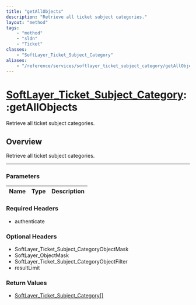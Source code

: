 ```yaml
---
title: "getAllObjects"
description: "Retrieve all ticket subject categories."
layout: "method"
tags:
    - "method"
    - "sldn"
    - "Ticket"
classes:
    - "SoftLayer_Ticket_Subject_Category"
aliases:
    - "/reference/services/softlayer_ticket_subject_category/getAllObjects"
---
```

# [SoftLayer_Ticket_Subject_Category](/reference/services/SoftLayer_Ticket_Subject_Category)::getAllObjects

Retrieve all ticket subject categories.


## Overview 
Retrieve all ticket subject categories.

-----

### Parameters 
|Name | Type | Description |
| --- | --- | --- |


### Required Headers
* authenticate


### Optional Headers
* SoftLayer_Ticket_Subject_CategoryObjectMask
* SoftLayer_ObjectMask
* SoftLayer_Ticket_Subject_CategoryObjectFilter
* resultLimit

### Return Values
* <a href='/reference/datatypes/SoftLayer_Ticket_Subject_Category'>SoftLayer_Ticket_Subject_Category[] </a>




